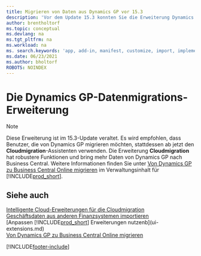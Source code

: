```yaml
---
title: Migrieren von Daten aus Dynamics GP vor 15.3
description: 'Vor dem Update 15.3 konnten Sie die Erweiterung Dynamics GP Datenmigration verwenden, um Kunden, Kreditoren und mehr von Dynamics GP zu Business Central zu migrieren.'
author: brentholtorf
ms.topic: conceptual
ms.devlang: na
ms.tgt_pltfrm: na
ms.workload: na
ms. search.keywords: 'app, add-in, manifest, customize, import, implement'
ms.date: 06/23/2021
ms.author: bholtorf
ROBOTS: NOINDEX
---
```

# <a name="the-dynamics-gp-data-migration-extension"></a>Die Dynamics GP-Datenmigrations-Erweiterung

> [!NOTE]
> Diese Erweiterung ist im 15.3-Update veraltet. Es wird empfohlen, dass Benutzer, die von Dynamics GP migrieren möchten, stattdessen ab jetzt den **Cloudmigration**-Assistenten verwenden. Die Erweiterung **Cloudmigration** hat robustere Funktionen und bring mehr Daten von Dynamics GP nach Business Central. Weitere Informationen finden Sie unter [Von Dynamics GP zu Business Central Online migrieren](/dynamics365/business-central/dev-itpro/administration/migrate-dynamics-gp) im Verwaltungsinhalt für [!INCLUDE[prod_short](includes/prod_short.md)].

## <a name="see-also"></a>Siehe auch

[Intelligente Cloud-Erweiterungen für die Cloudmigration](ui-extensions-data-replication.md)  
[Geschäftsdaten aus anderen Finanzsystemen importieren](across-import-data-configuration-packages.md)  
[Anpassen [!INCLUDE[prod_short](includes/prod_short.md)] Erweiterungen nutzenb](ui-extensions.md)  
[Von Dynamics GP zu Business Central Online migrieren](/dynamics365/business-central/dev-itpro/administration/migrate-dynamics-gp)  


[!INCLUDE[footer-include](includes/footer-banner.md)]
